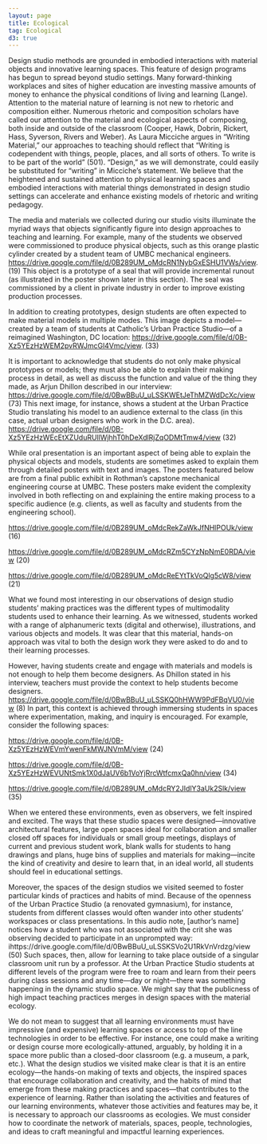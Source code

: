 ```yaml
---
layout: page
title: Ecological
tag: Ecological
d3: true
---
```

Design studio methods are grounded in embodied interactions with material objects and innovative learning spaces. This feature of design programs has begun to spread beyond studio settings. Many forward-thinking workplaces and sites of higher education are investing massive amounts of money to enhance the physical conditions of living and learning (Lange). Attention to the material nature of learning is not new to rhetoric and composition either. Numerous rhetoric and composition scholars have called our attention to the material and ecological aspects of composing, both inside and outside of the classroom (Cooper, Hawk, Dobrin, Rickert, Hass, Syverson, Rivers and Weber). As Laura Micciche argues in “Writing Material,” our approaches to teaching should reflect that “Writing is codependent with things, people, places, and all sorts of others. To write is to be part of the world” (501). “Design,” as we will demonstrate, could easily be substituted for “writing” in Micciche’s statement. We believe that the heightened and sustained attention to physical learning spaces and embodied interactions with material things demonstrated in design studio settings can accelerate and enhance existing models of rhetoric and writing pedagogy. 

The media and materials we collected during our studio visits illuminate the myriad ways that objects significantly figure into design approaches to teaching and learning. For example, many of the students we observed were commissioned to produce physical objects, such as this orange plastic cylinder created by a student team of UMBC mechanical engineers. https://drive.google.com/file/d/0B289UM_oMdcRN1NybGxESHU1VWs/view. (19) This object is a prototype of a seal that will provide incremental runout (as illustrated in the poster shown later in this section). The seal was commissioned by a client in private industry in order to improve existing production processes.  

In addition to creating prototypes, design students are often expected to make material models in multiple modes. This image depicts a model—created by a team of students at Catholic’s Urban Practice Studio—of a reimagined Washington, DC location: https://drive.google.com/file/d/0B-Xz5YEzHzWEM2pvRWJmcGl4Vmc/view. (33)

It is important to acknowledge that students do not only make physical prototypes or models; they must also be able to explain their making process in detail, as well as discuss the function and value of the thing they made, as Arjun Dhillon described in our interview:  https://drive.google.com/file/d/0BwBBuU_uLSSKWEtJeThMZWdDcXc/view (73)
This next image, for instance, shows a student at the Urban Practice Studio translating his model to an audience external to the class (in this case, actual urban designers who work in the D.C. area). https://drive.google.com/file/d/0B-Xz5YEzHzWEcEtXZUduRUllWjhhT0hDeXdlRjZqODMtTmw4/view (32)

While oral presentation is an important aspect of being able to explain the physical objects and models, students are sometimes asked to explain them through detailed posters with text and images. The posters featured below are from a final public exhibit in Rothman’s capstone mechanical engineering course at UMBC. These posters make evident the complexity involved in both reflecting on and explaining the entire making process to a specific audience (e.g. clients, as well as faculty and students from the engineering school).

https://drive.google.com/file/d/0B289UM_oMdcRekZaWkJfNHlPOUk/view (16)

https://drive.google.com/file/d/0B289UM_oMdcRZm5CYzNpNmE0RDA/view (20)

https://drive.google.com/file/d/0B289UM_oMdcReEYtTkVoQlg5cW8/view (21)

What we found most interesting in our observations of design studio students’ making practices was the different types of multimodality students used to enhance their learning. As we witnessed, students worked with a range of alphanumeric texts (digital and otherwise), illustrations, and various objects and models. It was clear that this material, hands-on approach was vital to both the design work they were asked to do and to their learning processes.  

However, having students create and engage with materials and models is not enough to help them become designers. As Dhillon stated in his interview, teachers must provide the context to help students become designers.  
https://drive.google.com/file/d/0BwBBuU_uLSSKQ0hHWW9PdFBqVU0/view (8)
In part, this context is achieved through immersing students in spaces where experimentation, making, and inquiry is encouraged. For example, consider the following spaces:

https://drive.google.com/file/d/0B-Xz5YEzHzWEVmYwenFkMWJNVmM/view (24)

https://drive.google.com/file/d/0B-Xz5YEzHzWEVUNtSmk1X0dJaUV6b1VoYjRrcWtfcmxQa0hn/view (34)

https://drive.google.com/file/d/0B289UM_oMdcRY2JIdlY3aUk2Slk/view (35)

When we entered these environments, even as observers, we felt inspired and excited. The ways that these studio spaces were designed—innovative architectural features, large open spaces ideal for collaboration and smaller closed off spaces for individuals or small group meetings, displays of current and previous student work, blank walls for students to hang drawings and plans, huge bins of supplies and materials for making—incite the kind of creativity and desire to learn that, in an ideal world, all students should feel in educational settings. 

Moreover, the spaces of the design studios we visited seemed to foster particular kinds of practices and habits of mind. Because of the openness of the Urban Practice Studio (a renovated gymnasium), for instance, students from different classes would often wander into other students’ workspaces or class presentations. In this audio note, [author’s name] notices how a student who was not associated with the crit she was observing decided to participate in an unprompted way: ihttps://drive.google.com/file/d/0BwBBuU_uLSSKSVo2U1RkVnVrdzg/view (50)
Such spaces, then, allow for learning to take place outside of a singular classroom unit run by a professor. At the Urban Practice Studio students at different levels of the program were free to roam and learn from their peers during class sessions and any time—day or night—there was something happening in the dynamic studio space. We might say that the publicness of high impact teaching practices merges in design spaces with the material ecology.

We do not mean to suggest that all learning environments must have impressive (and expensive) learning spaces or access to top of the line technologies in order to be effective. For instance, one could make a writing or design course more ecologically-attuned, arguably, by holding it in a space more public than a closed-door classroom (e.g. a museum, a park, etc.). What the design studios we visited make clear is that it is an entire ecology—the hands-on making of texts and objects, the inspired spaces that encourage collaboration and creativity, and the habits of mind that emerge from these making practices and spaces—that contributes to the experience of learning. Rather than isolating the activities and features of our learning environments, whatever those activities and features may be, it is necessary to approach our classrooms as ecologies. We must consider how to coordinate the network of materials, spaces, people, technologies, and ideas to craft meaningful and impactful learning experiences.

<script type="text/javascript">
    var w = window.innerWidth > 960 ? 960 : (window.innerWidth || 960),
        h = 200,
        radius = 5.25,
        links = [],
        simulate = true,
        zoomToAdd = true,
        // https://github.com/mbostock/d3/blob/master/lib/colorbrewer/colorbrewer.js#L105
        color = d3.scale.quantize().domain([10000,
        7250]).range(["#ffffff","#fcfcfc","#fafafa","#f8f8f8","#f6f6f6","#f4f4f4","#f2f2f2","#f0f0f0"])

    var numVertices = (w*h) / 1000;
    var vertices = d3.range(numVertices).map(function(i) {
        angle = radius * (i+10);
        return {x: angle*Math.cos(angle)+(w/2), y: angle*Math.sin(angle)+(h/2)};
    });
    var d3_geom_voronoi = d3.geom.voronoi().x(function(d) { return d.x; }).y(function(d) { return d.y; })
    var prevEventScale = 1;
    var zoom = d3.behavior.zoom().on("zoom", function(d,i) {
        if (zoomToAdd){
          if (d3.event.scale > prevEventScale) {
              angle = radius * vertices.length;
              vertices.push({x: angle*Math.cos(angle)+(w/2), y: angle*Math.sin(angle)+(h/2)})
          } else if (vertices.length > 2 && d3.event.scale != prevEventScale) {
              vertices.pop();
          }
          force.nodes(vertices).start()
        } else {
          if (d3.event.scale > prevEventScale) {
            radius+= .01
          } else {
            radius -= .01
          }
          vertices.forEach(function(d, i) {
            angle = radius * (i+10);
            vertices[i] = {x: angle*Math.cos(angle)+(w/2), y: angle*Math.sin(angle)+(h/2)};
          });
          force.nodes(vertices).start()
        }
        prevEventScale = d3.event.scale;
    });

    d3.select(window)
      .on("keydown", function() {
        // shift
        if(d3.event.keyCode == 16) {
          zoomToAdd = false
        }

        // s
        if(d3.event.keyCode == 83) {
          simulate = !simulate
          if(simulate) {
            force.start()
          } else {
            force.stop()
          }
        }
      })
      .on("keyup", function() {
        zoomToAdd = true
      })

    var svg = d3.select("#graphic")
            .append("svg")
            .attr("width", '100%')
            .attr("height", '100px')
            .call(zoom)

    var force = d3.layout.force()
            .charge(-300)
            .size([w, h])
            .on("tick", update);

    force.nodes(vertices).start();

    var circle = svg.selectAll("circle");
    var path = svg.selectAll("path");
    var link = svg.selectAll("line");

    function update(e) {
        path = path.data(d3_geom_voronoi(vertices))
        path.enter().append("path")
            // drag node by dragging cell
            .call(d3.behavior.drag()
              .on("drag", function(d, i) {
                  vertices[i] = {x: vertices[i].x + d3.event.dx, y: vertices[i].y + d3.event.dy}
              })
            )
            .style("fill", function(d, i) { return color(0) })
            .style("fill-opacity",0.75)
        path.attr("d", function(d) { return "M" + d.join("L") + "Z"; })
            .transition().duration(150).style("fill", function(d, i) { return color(d3.geom.polygon(d).area()) })
        path.exit().remove();

        circle = circle.data(vertices)
        circle.enter().append("circle")
              .attr("r", 0)
              .transition().duration(1000).attr("r", 5);
        circle.attr("cx", function(d) { return d.x; })
              .attr("cy", function(d) { return d.y; });
        circle.exit().transition().attr("r", 0).remove();

        link = link.data(d3_geom_voronoi.links(vertices))
        link.enter().append("line")
        link.attr("x1", function(d) { return d.source.x; })
            .attr("y1", function(d) { return d.source.y; })
            .attr("x2", function(d) { return d.target.x; })
            .attr("y2", function(d) { return d.target.y; })

        link.exit().remove()

        if(!simulate) force.stop()
    }
</script>
